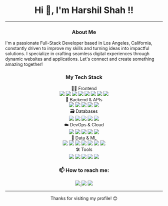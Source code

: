 <div align="center">
  
  # Hi 👋, I'm Harshil Shah !!
</div>

---

### <div align="center">About Me </div>
  
I'm a passionate Full-Stack Developer based in Los Angeles, California, constantly driven to improve my skills and turning ideas into impactful solutions. I specialize in crafting seamless digital experiences through dynamic websites and applications. Let's connect and create something amazing together!

### <div align="center">My Tech Stack</div>

<div align="center">
  <div align="center">
🧑‍💻 Frontend
  </div>
<img src="https://img.shields.io/badge/HTML5-E34F26?style=for-the-badge&logo=html5&logoColor=white" /> <img src="https://img.shields.io/badge/CSS3-1572B6?style=for-the-badge&logo=css3&logoColor=white" /> <img src="https://img.shields.io/badge/JavaScript-F7DF1E?style=for-the-badge&logo=javascript&logoColor=black" /> <img src="https://img.shields.io/badge/React-61DAFB?style=for-the-badge&logo=react&logoColor=black" /> <img src="https://img.shields.io/badge/Next.js-000000?style=for-the-badge&logo=nextdotjs&logoColor=white" /> <img src="https://img.shields.io/badge/Vite-646CFF?style=for-the-badge&logo=vite&logoColor=white" /> <img src="https://img.shields.io/badge/Tailwind%20CSS-06B6D4?style=for-the-badge&logo=tailwindcss&logoColor=white" /> <img src="https://img.shields.io/badge/Bootstrap-7952B3?style=for-the-badge&logo=bootstrap&logoColor=white" />
  
  <div align="center">
🧠 Backend & APIs
  </div>
<img src="https://img.shields.io/badge/Node.js-339933?style=for-the-badge&logo=nodedotjs&logoColor=white" /> <img src="https://img.shields.io/badge/Express.js-000000?style=for-the-badge&logo=express&logoColor=white" /> <img src="https://img.shields.io/badge/Django-092E20?style=for-the-badge&logo=django&logoColor=white" /> <img src="https://img.shields.io/badge/Flask-000000?style=for-the-badge&logo=flask&logoColor=white" /> <img src="https://img.shields.io/badge/Spring%20Boot-6DB33F?style=for-the-badge&logo=springboot&logoColor=white" />
  
  <div align="center">
🗃️ Databases
  </div>
<img src="https://img.shields.io/badge/MySQL-4479A1?style=for-the-badge&logo=mysql&logoColor=white" /> <img src="https://img.shields.io/badge/PostgreSQL-336791?style=for-the-badge&logo=postgresql&logoColor=white" /> <img src="https://img.shields.io/badge/MongoDB-47A248?style=for-the-badge&logo=mongodb&logoColor=white" /> <img src="https://img.shields.io/badge/MSSQL-CC2927?style=for-the-badge&logo=microsoftsqlserver&logoColor=white" /> <img src="https://img.shields.io/badge/Oracle-F80000?style=for-the-badge&logo=oracle&logoColor=white" />
  
  <div align="center">
☁️ DevOps & Cloud
  </div>
<img src="https://img.shields.io/badge/Docker-2496ED?style=for-the-badge&logo=docker&logoColor=white" /> <img src="https://img.shields.io/badge/Kubernetes-326CE5?style=for-the-badge&logo=kubernetes&logoColor=white" /> <img src="https://img.shields.io/badge/GitHub%20Actions-2088FF?style=for-the-badge&logo=githubactions&logoColor=white" /> <img src="https://img.shields.io/badge/AWS-232F3E?style=for-the-badge&logo=amazonaws&logoColor=white" /> <img src="https://img.shields.io/badge/GCP-4285F4?style=for-the-badge&logo=googlecloud&logoColor=white" />

  <div align="center">
🧬 Data & ML
  </div>
<img src="https://img.shields.io/badge/Python-3776AB?style=for-the-badge&logo=python&logoColor=white" /> <img src="https://img.shields.io/badge/TensorFlow-FF6F00?style=for-the-badge&logo=tensorflow&logoColor=white" /> <img src="https://img.shields.io/badge/PyTorch-EE4C2C?style=for-the-badge&logo=pytorch&logoColor=white" /> <img src="https://img.shields.io/badge/scikit--learn-F7931E?style=for-the-badge&logo=scikitlearn&logoColor=white" /> <img src="https://img.shields.io/badge/pandas-150458?style=for-the-badge&logo=pandas&logoColor=white" /> <img src="https://img.shields.io/badge/numpy-013243?style=for-the-badge&logo=numpy&logoColor=white" /> <img src="https://img.shields.io/badge/Apache%20Kafka-231F20?style=for-the-badge&logo=apachekafka&logoColor=white" />
  
  <div align="center">
🛠️ Tools</div>
<img src="https://img.shields.io/badge/Git-F05032?style=for-the-badge&logo=git&logoColor=white" /> <img src="https://img.shields.io/badge/GitHub-181717?style=for-the-badge&logo=github&logoColor=white" /> <img src="https://img.shields.io/badge/VS%20Code-007ACC?style=for-the-badge&logo=visualstudiocode&logoColor=white" /> <img src="https://img.shields.io/badge/PyCharm-000000?style=for-the-badge&logo=pycharm&logoColor=white" /> <img src="https://img.shields.io/badge/Figma-F24E1E?style=for-the-badge&logo=figma&logoColor=white" /> </div>


### <div align="center">📫 How to reach me: </div>
<div align="center">
  <a href="mailto:harshilshah2107@gmail.com" target="_blank">
    <img src="https://img.shields.io/badge/Email-D14836?style=for-the-badge&logo=gmail&logoColor=white" />
  </a>
  <a href="https://linkedin.com/in/harshilshah721" target="_blank"><img src="https://img.shields.io/badge/LinkedIn-0077B5?style=for-the-badge&logo=linkedin&logoColor=white" /></a>
  <a href="https://github.com/Harshil721" target="_blank"><img src="https://img.shields.io/badge/GitHub-181717?style=for-the-badge&logo=github&logoColor=white" /></a>
</div>

---

<div align="center"> Thanks for visiting my profile! 😊 </div>
